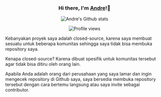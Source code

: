 <div align="center">
  
### Hi there, I'm [Andre](https://github.com/LiuAndre)!👋

![Andre's Github stats](https://github-readme-stats.vercel.app/api?username=andrerahardjo97&count_private=true&show_icons=true)

![Profile views](https://gpvc.arturio.dev/LiuAndre)
</div>

<div align="left">
Kebanyakan proyek saya adalah closed-source, karena saya membuat sesuatu untuk beberapa komunitas sehingga saya tidak bisa membuka repository saya.

Kenapa closed-source? Karena dibuat spesifik untuk komunitas tersebut agar tidak bisa ditiru oleh orang lain.

Apabila Anda adalah orang dari perusahaan yang saya lamar dan ingin mengecek repository di Github saya, saya bersedia membuka repository tersebut dengan cara bertemu langsung atau saya invite sebagai contributor.
</div>
